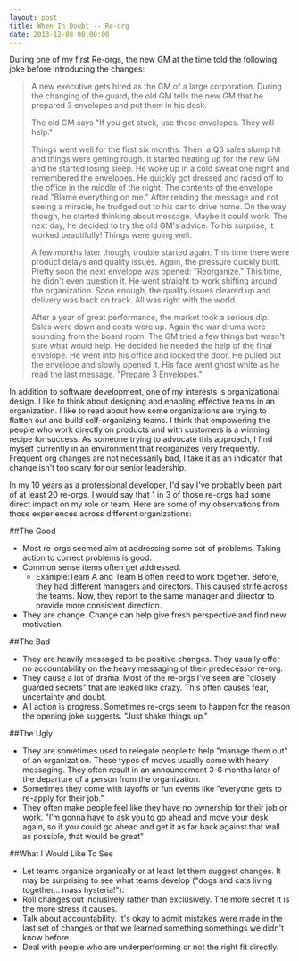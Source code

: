 ```yaml
---
layout: post
title: When In Doubt -- Re-org
date: 2013-12-08 00:00:00
---
```


During one of my first Re-orgs, the new GM at the time told the following joke before introducing the changes:

>A new executive gets hired as the GM of a large corporation. During the changing of the guard, the old GM tells the new GM that he prepared 3 envelopes and put them in his desk. 
>
>The old GM says "If you get stuck, use these envelopes. They will help." 
>
>Things went well for the first six months. Then, a Q3 sales slump hit and things were getting rough. It started heating up for the new GM and he started losing sleep. He woke up in a cold sweat one night and remembered the envelopes. He quickly got dressed and raced off to the office in the middle of the night. The contents of the envelope read "Blame everything on me." After reading the message and not seeing a miracle, he trudged out to his car to drive home. On the way though, he started thinking about message. Maybe it could work. The next day, he decided to try the old GM's advice. To his surprise, it worked beautifully! Things were going well.
>
>A few months later though, trouble started again. This time there were product delays and quality issues. Again, the pressure quickly built. Pretty soon the next envelope was opened: "Reorganize." This time, he didn't even question it. He went straight to work shifting around the organization. Soon enough, the quality issues cleared up and delivery was back on track. All was right with the world.
>
>After a year of great performance, the market took a serious dip. Sales were down and costs were up. Again the war drums were sounding from the board room. The GM tried a few things but wasn't sure what would help. He decided he needed the help of the final envelope. He went into his office and locked the door. He pulled out the envelope and slowly opened it. His face went ghost white as he read the last message. "Prepare 3 Envelopes."

In addition to software development, one of my interests is organizational design. I like to think about designing and enabling effective teams in an organization. I like to read about how some organizations are trying to flatten out and build self-organizing teams. I think that empowering the people who work directly on products and with customers is a winning recipe for success. As someone trying to advocate this approach, I find myself currently in an environment that reorganizes very frequently. Frequent org changes are not necessarily bad, I take it as an indicator that change isn't too scary for our senior leadership.

In my 10 years as a professional developer, I'd say I've probably been part of at least 20 re-orgs. I would say that 1 in 3 of those re-orgs had some direct impact on my role or team. Here are some of my observations from those experiences across different organizations:

##The Good
* Most re-orgs seemed aim at addressing some set of problems. Taking action to correct problems is good.
* Common sense items often get addressed. 
	* Example:Team A and Team B often need to work together. Before, they had different managers and directors. This caused strife across the teams. Now, they report to the same manager and director to provide more consistent direction.
* They are change. Change can help give fresh perspective and find new motivation.

##The Bad
* They are heavily messaged to be positive changes. They usually offer no accountability on the heavy messaging of their predecessor re-org.
* They cause a lot of drama. Most of the re-orgs I've seen are "closely guarded secrets" that are leaked like crazy. This often causes fear, uncertainty and doubt.
* All action is progress. Sometimes re-orgs seem to happen for the reason the opening joke suggests. "Just shake things up."

##The Ugly
* They are sometimes used to relegate people to help "manage them out" of an organization. These types of moves usually come with heavy messaging. They often result in an announcement 3-6 months later of the departure of a person from the organization.
* Sometimes they come with layoffs or fun events like "everyone gets to re-apply for their job."
* They often make people feel like they have no ownership for their job or work. "I’m gonna have to ask you to go ahead and move your desk again, so if you could go ahead and get it as far back against that wall as possible, that would be great"

##What I Would Like To See
* Let teams organize organically or at least let them suggest changes. It may be surprising to see what teams develop ("dogs and cats living together... mass hysteria!").
* Roll changes out inclusively rather than exclusively. The more secret it is the more stress it causes.
* Talk about accountability. It's okay to admit mistakes were made in the last set of changes or that we learned something somethings we didn't know before.
* Deal with people who are underperforming or not the right fit directly. 